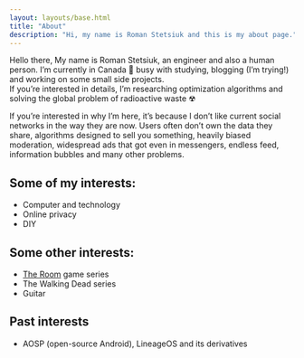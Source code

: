 ```yaml
---
layout: layouts/base.html
title: "About"
description: "Hi, my name is Roman Stetsiuk and this is my about page."
---
```






Hello there,
My name is Roman Stetsiuk, an engineer and also a human person. I’m currently in Canada 🍁 busy with studying, blogging (I’m trying!) and working on some small side projects.  
If you’re interested in details, I’m researching optimization algorithms and solving the global problem of radioactive waste ☢

If you’re interested in why I’m here, it’s because I don’t like current social networks in the way they are now. Users often don’t own the data they share, algorithms designed to sell you something, heavily biased moderation, widespread ads that got even in messengers, endless feed, information bubbles and many other problems.

## Some of my interests:

- Computer and technology
- Online privacy
- DIY

## Some other interests:

- [The Room](https://www.fireproofgames.com/games/the-room) game series
- The Walking Dead series
- Guitar

## Past interests

- AOSP (open-source Android), LineageOS and its derivatives